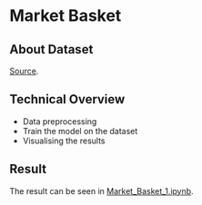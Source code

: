# Market Basket

## About Dataset
[Source](https://www.kaggle.com/datasets/ahmtcnbs/datasets-for-appiori).

## Technical Overview
* Data preprocessing
* Train the model on the dataset
* Visualising the results

## Result
The result can be seen in [Market_Basket_1.ipynb](https://github.com/mhaffizhhh/Association_Rule/blob/main/market_basket_1/Market_Basket_1.ipynb).
